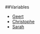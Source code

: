 ##Variables

* [Geert](./humans.php?name=Geert)
* [Christophe](./humans.php?name=Christophe)
* [Sarah](./humans.php?name=Sarah)